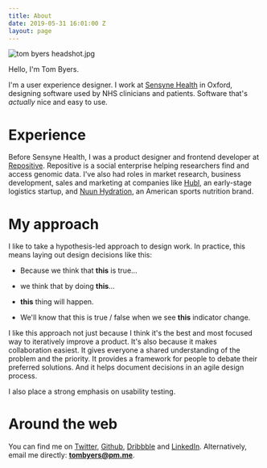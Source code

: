 ```yaml
---
title: About
date: 2019-05-31 16:01:00 Z
layout: page
---
```


![tom byers headshot.jpg](/uploads/tom%20byers%20headshot.jpg)

Hello, I'm Tom Byers.

I'm a user experience designer. I work at [Sensyne Health](https://www.sensynehealth.com) in Oxford, designing software used by NHS clinicians and patients. Software that's *actually* nice and easy to use.

# Experience

Before Sensyne Health, I was a product designer and frontend developer at [Repositive](https://repositive.io). Repositive is a social enterprise helping researchers find and access genomic data. I've also had roles in market research, business development, sales and marketing at companies like [Hubl](http://www.hubl.co.uk), an early-stage logistics startup, and [Nuun Hydration](https://nuunlife.com), an American sports nutrition brand.

# My approach

I like to take a hypothesis-led approach to design work. In practice, this means laying out design decisions like this:

* Because we think that **this** is true...

* we think that by doing **this**...

* **this** thing will happen.

* We'll know that this is true / false when we see **this** indicator change.

I like this approach not just because I think it's the best and most focused way to iteratively improve a product. It's also because it makes collaboration easiest. It gives everyone a shared understanding of the problem and the priority. It provides a framework for people to debate their preferred solutions. And it helps document decisions in an agile design process.

I also place a strong emphasis on usability testing.

# Around the web

You can find me on [Twitter](https://twitter.com/ts_byers), [Github](https://github.com/tombyers), [Dribbble](https://dribbble.com/tombyers) and [LinkedIn](https://www.linkedin.com/in/tom-byers/). Alternatively, email me directly: **tombyers@pm.me**.

